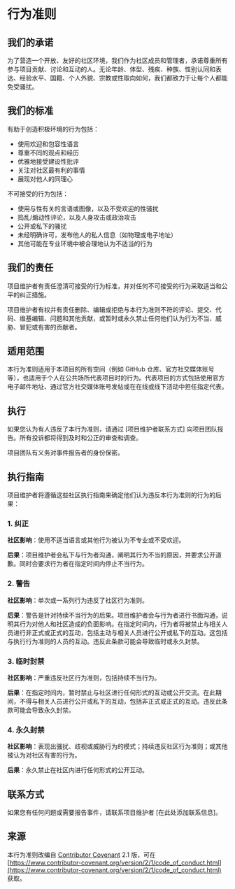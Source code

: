 # 行为准则

## 我们的承诺

为了营造一个开放、友好的社区环境，我们作为社区成员和管理者，承诺尊重所有参与项目贡献、讨论和互动的人。无论年龄、体型、残疾、种族、性别认同和表达、经验水平、国籍、个人外貌、宗教或性取向如何，我们都致力于让每个人都能免受骚扰。

## 我们的标准

有助于创造积极环境的行为包括：

*   使用欢迎和包容性语言
*   尊重不同的观点和经历
*   优雅地接受建设性批评
*   关注对社区最有利的事情
*   展现对他人的同理心

不可接受的行为包括：

*   使用与性有关的言语或图像，以及不受欢迎的性骚扰
*   捣乱/煽动性评论，以及人身攻击或政治攻击
*   公开或私下的骚扰
*   未经明确许可，发布他人的私人信息（如物理或电子地址）
*   其他可能在专业环境中被合理地认为不适当的行为

## 我们的责任

项目维护者有责任澄清可接受的行为标准，并对任何不可接受的行为采取适当和公平的纠正措施。

项目维护者有权并有责任删除、编辑或拒绝与本行为准则不符的评论、提交、代码、维基编辑、问题和其他贡献，或暂时或永久禁止任何他们认为行为不当、威胁、冒犯或有害的贡献者。

## 适用范围

本行为准则适用于本项目的所有空间（例如 GitHub 仓库、官方社交媒体账号等），也适用于个人在公共场所代表项目时的行为。代表项目的方式包括使用官方电子邮件地址、通过官方社交媒体账号发帖或在在线或线下活动中担任指定代表。

## 执行

如果您认为有人违反了本行为准则，请通过 [项目维护者联系方式] 向项目团队报告。所有投诉都将得到及时和公正的审查和调查。

项目团队有义务对事件报告者的身份保密。

## 执行指南

项目维护者将遵循这些社区执行指南来确定他们认为违反本行为准则的行为的后果：

### 1. 纠正

**社区影响**：使用不适当语言或其他行为被认为不专业或不受欢迎。

**后果**：项目维护者会私下与行为者沟通，阐明其行为不当的原因，并要求公开道歉。同时会要求行为者在指定时间内停止不当行为。

### 2. 警告

**社区影响**：单次或一系列行为违反了社区行为准则。

**后果**：警告是针对持续不当行为的后果。项目维护者会与行为者进行书面沟通，说明其行为对他人和社区造成的负面影响。在指定时间内，行为者将被禁止与相关人员进行非正式或正式的互动，包括主动与相关人员进行公开或私下的互动。这包括与执行行为准则的人员的互动。违反此条款可能会导致临时或永久封禁。

### 3. 临时封禁

**社区影响**：严重违反社区行为准则，包括持续不当行为。

**后果**：在指定时间内，暂时禁止与社区进行任何形式的互动或公开交流。在此期间，不得与相关人员进行公开或私下的互动，包括非正式或正式的互动。违反此条款可能会导致永久封禁。

### 4. 永久封禁

**社区影响**：表现出骚扰、歧视或威胁行为的模式；持续违反社区行为准则；或其他被认为对社区有害的行为。

**后果**：永久禁止在社区内进行任何形式的公开互动。

## 联系方式

如果您有任何问题或需要报告事件，请联系项目维护者 [在此处添加联系信息]。

## 来源

本行为准则改编自 [Contributor Covenant](https://www.contributor-covenant.org/) 2.1 版，可在 [https://www.contributor-covenant.org/version/2/1/code_of_conduct.html](https://www.contributor-covenant.org/version/2/1/code_of_conduct.html) 获取。